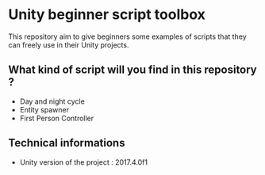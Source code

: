 # Unity beginner script toolbox
This repository aim to give beginners some examples of scripts that they can freely use in their Unity projects.

## What kind of script will you find in this repository ?
- Day and night cycle
- Entity spawner
- First Person Controller

## Technical informations

- Unity version of the project : 2017.4.0f1